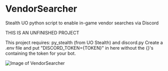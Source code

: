 # VendorSearcher
Stealth UO python script to enable in-game vendor searches via Discord

THIS IS AN UNFINISHED PROJECT

This project requires: py_stealth (from UO Stealth) and discord.py
Create a .env file and put "DISCORD_TOKEN={TOKEN}" in here without the {}'s containing the token for your bot.

![Image of VendorSearcher](https://i.imgur.com/DGMb5wY.png)
